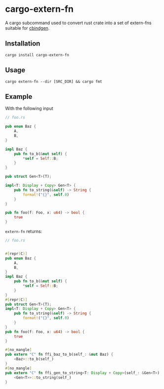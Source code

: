 # cargo-extern-fn

A cargo subcommand used to convert rust crate into a set of extern-fns suitable for [cbindgen](https://github.com/eqrion/cbindgen).

## Installation

`cargo install cargo-extern-fn`

## Usage

`cargo extern-fn --dir [SRC_DIR] && cargo fmt`

## Example

With the following input
```rust
// foo.rs

pub enum Baz {
    A,
    B,
}

impl Baz {
    pub fn to_b(&mut self) {
        *self = Self::B;
    }
}

pub struct Gen<T>(T);

impl<T: Display + Copy> Gen<T> {
    pub fn to_string(&self) -> String {
        format!("{}", self.0)
    }
}

pub fn foo(f: Foo, x: u64) -> bool {
    true
}
```

`extern-fn` returns:

```rust
// foo.rs


#[repr(C)]
pub enum Baz {
    A,
    B,
}
impl Baz {
    pub fn to_b(&mut self) {
        *self = Self::B;
    }
}
#[repr(C)]
pub struct Gen<T>(T);
impl<T: Display + Copy> Gen<T> {
    pub fn to_string(&self) -> String {
        format!("{}", self.0)
    }
}
pub fn foo(f: Foo, x: u64) -> bool {
    true
}

#[no_mangle]
pub extern "C" fn ffi_baz_to_b(self_: &mut Baz) {
    <Baz>::to_b(self_)
}
#[no_mangle]
pub extern "C" fn ffi_gen_to_string<T: Display + Copy>(self_: &Gen<T>) -> String {
    <Gen<T>>::to_string(self_)
}
```
